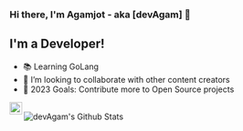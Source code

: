 ### Hi there, I'm Agamjot - aka [devAgam] 👋

## I'm a Developer!
- 📚 Learning GoLang 
- 👯 I’m looking to collaborate with other content creators
- 🥅 2023 Goals: Contribute more to Open Source projects


[<img align="left" alt="devAgamjot | Twitter" width="22px" src="https://cdn.jsdelivr.net/npm/simple-icons@v3/icons/twitter.svg" />][twitter]


<br />


<img align="left" alt="devAgam's Github Stats" src="https://github-readme-stats.vercel.app/api?username=devAgam&show_icons=true&hide_border=true" />


[twitter]: https://twitter.com/devAgamjot
